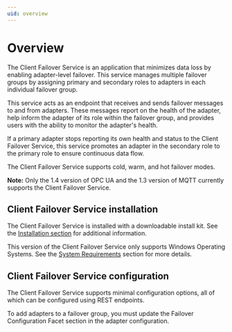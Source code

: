 ```yaml
---
uid: overview
---
```


# Overview

The Client Failover Service is an application that minimizes data loss by enabling adapter-level failover. This service manages multiple failover groups by  assigning primary and secondary roles to adapters in each individual failover group.

This service acts as an endpoint that receives and sends failover messages to and from adapters. These messages report on the health of the adapter, help inform the adapter of its role within the failover group, and provides users with the ability to monitor the adapter's health.

If a primary adapter stops reporting its own health and status to the Client Failover Service, this service promotes an adapter in the secondary role to the primary role to ensure continuous data flow.

The Client Failover Service supports cold, warm, and hot failover modes.

**Note:** Only the 1.4 version of OPC UA and the 1.3 version of MQTT currently supports the Client Failover Service. 

## Client Failover Service installation

The Client Failover Service is installed with a downloadable install kit. See the [Installation section](xref:Installation) for additional information.

This version of the Client Failover Service only supports Windows Operating Systems. See the [System Requirements](xref:SystemRequirements) section for more details.

## Client Failover Service configuration

The Client Failover Service supports minimal configuration options, all of which can be configured using REST endpoints.

To add adapters to a failover group, you must update the Failover Configuration Facet section in the adapter configuration.
